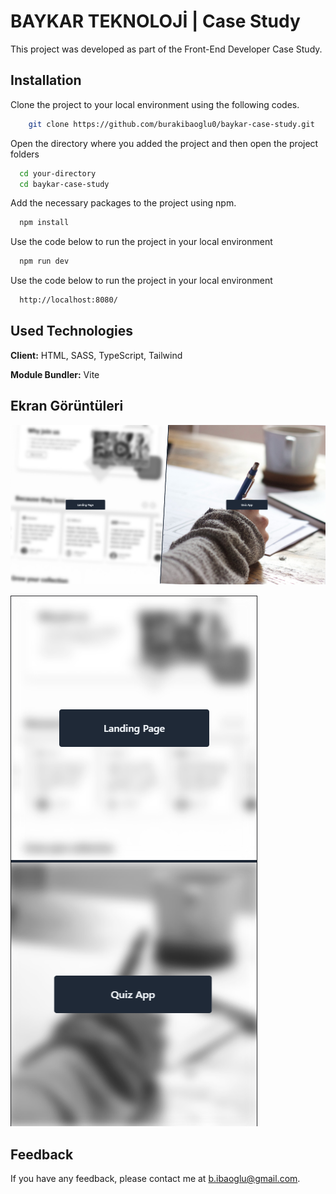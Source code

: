 
# BAYKAR TEKNOLOJİ | Case Study

This project was developed as part of the Front-End Developer Case Study.


## Installation

Clone the project to your local environment using the following codes.

```bash 
    git clone https://github.com/burakibaoglu0/baykar-case-study.git
```

Open the directory where you added the project and then open the project folders

```bash 
  cd your-directory
  cd baykar-case-study
```

Add the necessary packages to the project using npm.

```bash 
  npm install
```

Use the code below to run the project in your local environment

```bash 
  npm run dev
```

Use the code below to run the project in your local environment

```bash 
  http://localhost:8080/
```
## Used Technologies

**Client:** HTML, SASS, TypeScript, Tailwind

**Module Bundler:** Vite
## Ekran Görüntüleri

![Home Page - Desktop](https://raw.githubusercontent.com/burakibaoglu0/baykar-case-study/main/src/assets/images/HP-Desktop.png?token=GHSAT0AAAAAACE4L5K56W4IKXHDU7VHO3V6ZFUBQKQ)

![Home Page - Mobile](https://raw.githubusercontent.com/burakibaoglu0/baykar-case-study/main/src/assets/images/HP-Mobile.png?token=GHSAT0AAAAAACE4L5K4FNTTQC7EL23CECC4ZFUBQJA)
## Feedback

If you have any feedback, please contact me at b.ibaoglu@gmail.com.

  